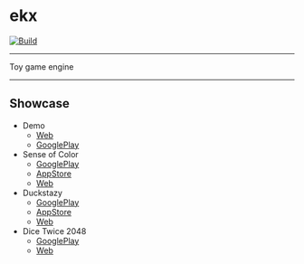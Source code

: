 # ekx

[![Build](https://github.com/highduck/ekx/actions/workflows/build.yml/badge.svg)](https://github.com/highduck/ekx/actions/workflows/build.yml)

___

Toy game engine

___

## Showcase

- Demo
  - [Web](https://play-ilj.web.app/)
  - [GooglePlay](https://play.google.com/store/apps/details?id=ilj.play.demo)
- Sense of Color
  - [GooglePlay](https://play.google.com/store/apps/details?id=com.eliasku.odd_color_sense_vision_test_challenge)
  - [AppStore](https://apps.apple.com/us/app/sense-of-color/id1435111697)
  - [Web](https://odd-color-sense.web.app/)
- Duckstazy
  - [GooglePlay](https://play.google.com/store/apps/details?id=com.eliasku.Duckstazy)
  - [AppStore](https://apps.apple.com/us/app/duckstazy-classic/id1465702917)
  - [Web](http://duckstazy-2018.web.app/)
- Dice Twice 2048
  - [GooglePlay](https://play.google.com/store/apps/details?id=com.eliasku.dice_twice_2048_domino_puzzle)
  - [Web](https://dice-twice-2048.web.app/)

